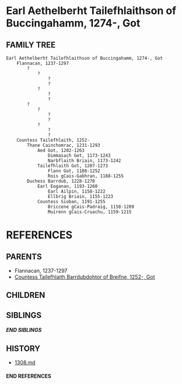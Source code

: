 # Earl Aethelberht Tailefhlaithson of Buccingahamm, 1274-, Got

## FAMILY TREE
```
Earl Aethelberht Tailefhlaithson of Buccingahamm, 1274-, Got
    Flannacan, 1237-1297
        ?
            ?
                ?
                ?
            ?
                ?
                ?
        ?
            ?
                ?
                ?
            ?
                ?
                ?
    Countess Tailefhlaith, 1252-
        Thane Cainchomrac, 1231-1293
            Aed Got, 1202-1263
                Dimmasach Got, 1173-1243
                Narbflaith Briain, 1173-1242
            Tailefhlaith Got, 1207-1273
                Flann Got, 1188-1252
                Rois gCais-Gabhran, 1188-1255
        Duchess Barrdub, 1228-1270
            Earl Eoganan, 1193-1260
                Earl Ailpin, 1158-1222
                Ellbrig Briain, 1155-1223
            Countess Sioban, 1191-1255
                Briccene gCais-Padraig, 1158-1209
                Muirenn gCais-Cruachu, 1159-1215        
```

# REFERENCES

## PARENTS 
* Flannacan, 1237-1297
* [Countess Tailefhlaith Barrdubdohtor of Breifne, 1252-, Got](p/tailefhlaith_barrdubdohtor_1252.md)

## CHILDREN 

## SIBLINGS

##### END SIBLINGS  
## HISTORY
* [1308.md](../h/1308.md)

#### END REFERENCES
